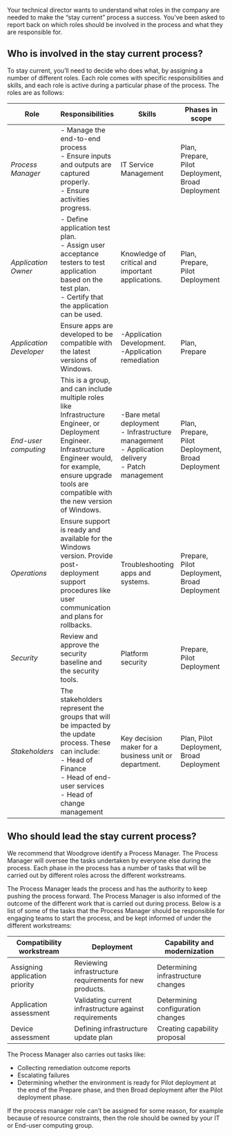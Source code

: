 Your technical director wants to understand what roles in the company are needed to make the “stay current” process a success. You’ve been asked to report back on which roles should be involved in the process and what they are responsible for.

## Who is involved in the stay current process?

To stay current, you’ll need to decide who does what, by assigning a number of different roles. Each role comes with specific responsibilities and skills, and each role is active during a particular phase of the process. The roles are as follows:

|Role  |Responsibilities  |Skills  |Phases in scope  |
|---------|---------|---------|---------|
|*Process Manager*|- Manage the end-to-end process<br/>- Ensure inputs and outputs are captured properly.<br/>- Ensure activities progress.|IT Service Management|Plan, Prepare, Pilot Deployment, Broad Deployment
|*Application Owner*|- Define application test plan.<br/>- Assign user acceptance testers to test application based on the test plan.<br/>- Certify that the application can be used.|Knowledge of critical and important applications.|Plan, Prepare, Pilot Deployment
|*Application Developer*|Ensure apps are developed to be compatible with the latest versions of Windows.|-Application Development.<br/>-Application remediation|Plan, Prepare
|*End-user computing*|This is a group, and can include multiple roles like Infrastructure Engineer, or Deployment Engineer. <br>Infrastructure Engineer would, for example, ensure upgrade tools are compatible with the new version of Windows. |-Bare metal deployment<br/>- Infrastructure management<br/>- Application delivery<br/>- Patch management|Plan, Prepare, Pilot Deployment, Broad Deployment
|*Operations*|Ensure support is ready and available for the Windows version. Provide post-deployment support procedures like user communication and plans for rollbacks. |Troubleshooting apps and systems.| Prepare, Pilot Deployment, Broad Deployment
|*Security*|Review and approve the security baseline and the security tools.|Platform security| Prepare, Pilot Deployment
|*Stakeholders*|The stakeholders represent the groups that will be impacted by the update process. These can include:<br/>- Head of Finance<br/>- Head of end-user services<br/>- Head of change management|Key decision maker for a business unit or department.  |Plan, Pilot Deployment, Broad Deployment

## Who should lead the stay current process?

We recommend that Woodgrove identify a Process Manager. The Process Manager will oversee the tasks undertaken by everyone else during the process. Each phase in the process has a number of tasks that will be carried out by different roles across the different workstreams.

The Process Manager leads the process and has the authority to keep pushing the process forward. The Process Manager is also informed of the outcome of the different work that is carried out during process. Below is a list of some of the tasks that the Process Manager should be responsible for engaging teams to start the process, and be kept informed of under the different workstreams:

|Compatibility workstream  |Deployment  |Capability and modernization  |
|---------|---------|---------|
|Assigning application priority | Reviewing infrastructure requirements for new products. |Determining infrastructure changes |
|Application assessment| Validating current infrastructure against requirements | Determining configuration changes     |
|Device assessment     |Defining infrastructure update plan|Creating capability proposal|

The Process Manager also carries out tasks like:
- Collecting remediation outcome reports
- Escalating failures
- Determining whether the environment is ready for Pilot deployment at the end of the Prepare phase, and then Broad deployment after the Pilot deployment phase.

If the process manager role can’t be assigned for some reason, for example because of resource constraints, then the role should be owned by your IT or End-user computing group.